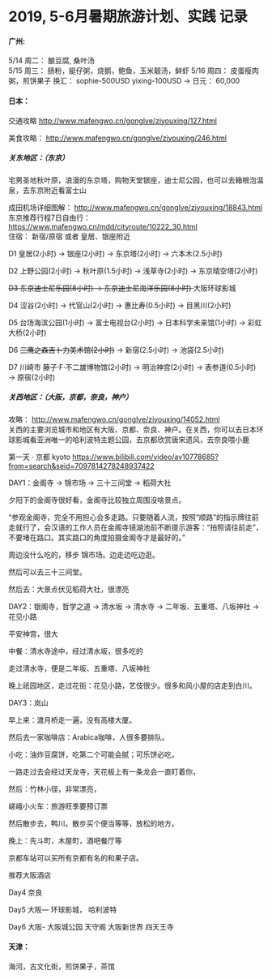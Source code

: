# 2019, 5-6月暑期旅游计划、实践 记录

#### 广州:

5/14 周二： 酿豆腐, 桑叶汤  </br>
5/15 周三： 肠粉，艇仔粥，烧鹅，鲍鱼，玉米靓汤，鲜虾
5/16 周四： 皮蛋瘦肉粥，煎饼果子 
            换汇： sophie-500USD  yixing-100USD  -> 日元： 60,000 

#### 日本：
交通攻略 http://www.mafengwo.cn/gonglve/ziyouxing/127.html


美食攻略： http://www.mafengwo.cn/gonglve/ziyouxing/246.html

##### 关东地区：（东京）
宅男圣地秋叶原，浪漫的东京塔，购物天堂银座，迪士尼公园，也可以去箱根泡温泉，去东京附近看富士山

成田机场详细图解： http://www.mafengwo.cn/gonglve/ziyouxing/18843.html </br>
东京推荐行程7日自由行：https://www.mafengwo.cn/mdd/cityroute/10222_30.html  </br>
住宿： 新宿/原宿 或者 皇居、银座附近 </br>

D1 皇居(2小时) → 银座(2小时) → 东京塔(2小时) → 六本木(2.5小时)

D2 上野公园(2小时) → 秋叶原(1.5小时) → 浅草寺(2小时) → 东京晴空塔(2小时)

<del> D3 东京迪士尼乐园(8小时) → 东京迪士尼海洋乐园(8小时) </del> 大阪环球影城

D4 涩谷(2小时) → 代官山(2小时) → 惠比寿(0.5小时) → 目黑川(2小时)

D5 台场海滨公园(1小时) → 富士电视台(2小时) → 日本科学未来馆(1小时) → 彩虹大桥(2小时)

D6 <del>三鹰之森吉卜力美术馆(2小时)</del> → 新宿(2.5小时) → 池袋(2.5小时)

D7 川崎市 藤子·F·不二雄博物馆(2小时) → 明治神宫(2小时) → 表参道(0.5小时) → 原宿(2小时) </br>

##### 关西地区：（大阪，京都，奈良，神户）

攻略： http://www.mafengwo.cn/gonglve/ziyouxing/14052.html </br>
关西的主要浏览城市和地区有大阪、京都、奈良、神户。在关西，你可以去日本环球影城看亚洲唯一的哈利波特主题公园，去京都欣赏唐宋遗风，去奈良喂小鹿

第一天 · 京都 kyoto https://www.bilibili.com/video/av10778685?from=search&seid=7097814278248937422

DAY1：金阁寺 → 锦市场 → 三十三间堂 → 稻荷大社

夕阳下的金阁寺很好看，金阁寺比较独立周围没啥景点。

“参观金阁寺，完全不用担心会多走路。只要随着人流，按照“顺路”的指示牌往前走就行了，会汉语的工作人员在金阁寺镜湖池前不断提示游客：“拍照请往前走”，不要堵在路口。其实路口的角度拍摄金阁寺才是最好的。”

周边没什么吃的，移步 锦市场。边走边吃边逛。

然后可以去三十三间堂。

然后去：大景点伏见稻荷大社，很漂亮
 
DAY2：银阁寺，哲学之道 →   清水坂  →   清水寺   →  二年坂、五重塔、八坂神社 → 花见小路

平安神宫，很大

中餐：清水寺途中，经过清水坂，很多吃的

走过清水寺，便是二年坂、五重塔、八坂神社

晚上祇园地区，走过花街：花见小路，艺伎很少。很多和风小屋的店走到白川。

DAY3：岚山

早上来：渡月桥走一遍，没有高楼大厦。

然后去一家咖啡店：Arabica咖啡，人很多要排队。

小吃：油炸豆腐饼，吃第二个可能会腻；可乐饼必吃，

一路走过去会经过天龙寺，天花板上有一条龙会一直盯着你，

然后：竹林小径，非常漂亮，

嵯峨小火车：旅游旺季要预订票

然后散步去，鸭川。散步买个便当等等，放松的地方。

晚上：先斗町，木屋町，酒吧餐厅等

京都车站可以买所有京都有名的和果子店。


推荐大阪酒店

Day4 奈良

Day5 大阪— 环球影城， 哈利波特

Day6 大阪- 大阪城公园 天守阁 大阪新世界 四天王寺 


#### 天津：
海河，古文化街，煎饼果子，茶馆
